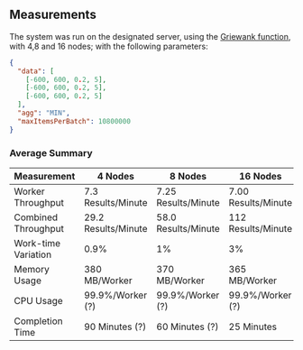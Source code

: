 ## Measurements

The system was run on the designated server, using the [Griewank function](https://www.sfu.ca/~ssurjano/griewank.html), with 4,8 and 16 nodes; with the following parameters:

```json
{
  "data": [
    [-600, 600, 0.2, 5],
    [-600, 600, 0.2, 5],
    [-600, 600, 0.2, 5]
  ],
  "agg": "MIN",
  "maxItemsPerBatch": 10800000
}
```

### Average Summary

| Measurement         | 4 Nodes             | 8 Nodes             | 16 Nodes            |
| ------------------- | ------------------- | ------------------- | ------------------- |
| Worker Throughput   | 7.3 Results/Minute  | 7.25 Results/Minute | 7.00 Results/Minute |
| Combined Throughput | 29.2 Results/Minute | 58.0 Results/Minute | 112 Results/Minute  |
| Work-time Variation | 0.9%                | 1%                  | 3%                  |
| Memory Usage        | 380 MB/Worker       | 370 MB/Worker       | 365 MB/Worker       |
| CPU Usage           | 99.9%/Worker (?)    | 99.9%/Worker (?)    | 99.9%/Worker (?)    |
| Completion Time     | 90 Minutes (?)      | 60 Minutes (?)      | 25 Minutes          |
